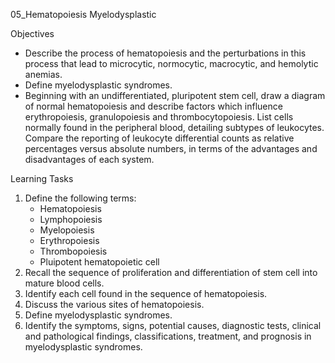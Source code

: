 05_Hematopoiesis Myelodysplastic

Objectives

* Describe the process of hematopoiesis and the perturbations in this process that lead to microcytic, normocytic, macrocytic, and hemolytic anemias.
* Define myelodysplastic syndromes.
* Beginning with an undifferentiated, pluripotent stem cell, draw a diagram of normal hematopoiesis and describe factors which influence erythropoiesis, granulopoiesis and thrombocytopoiesis. List cells normally found in the peripheral blood, detailing subtypes of leukocytes. Compare the reporting of leukocyte differential counts as relative percentages versus absolute numbers, in terms of the advantages and disadvantages of each system.

Learning Tasks

1. Define the following terms:
	* Hematopoiesis
	* Lymphopoiesis
	* Myelopoiesis
	* Erythropoiesis
	* Thrombopoiesis
	* Pluipotent hematopoietic cell
2. Recall the sequence of proliferation and differentiation of stem cell into mature blood cells.
3. Identify each cell found in the sequence of hematopoiesis.
4. Discuss the various sites of hematopoiesis.
5. Define myelodysplastic syndromes.
6. Identify the symptoms, signs, potential causes, diagnostic tests, clinical and pathological findings, classifications, treatment, and prognosis in myelodysplastic syndromes.
